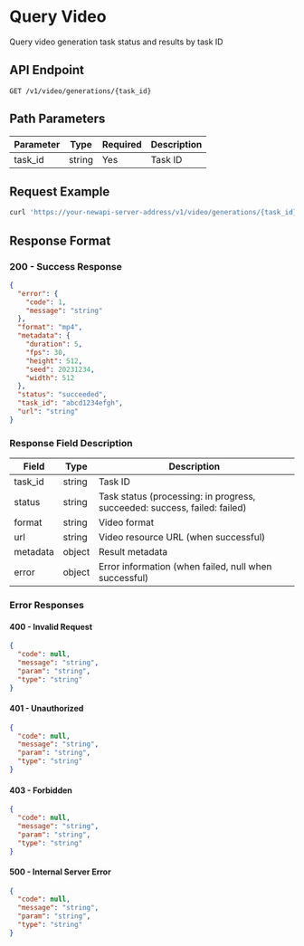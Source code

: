 # Query Video

Query video generation task status and results by task ID

## API Endpoint

```
GET /v1/video/generations/{task_id}
```

## Path Parameters

| Parameter | Type | Required | Description |
|-----------|------|----------|-------------|
| task_id | string | Yes | Task ID |

## Request Example

```bash
curl 'https://your-newapi-server-address/v1/video/generations/{task_id}'
```

## Response Format

### 200 - Success Response

```json
{
  "error": {
    "code": 1,
    "message": "string"
  },
  "format": "mp4",
  "metadata": {
    "duration": 5,
    "fps": 30,
    "height": 512,
    "seed": 20231234,
    "width": 512
  },
  "status": "succeeded",
  "task_id": "abcd1234efgh",
  "url": "string"
}
```

### Response Field Description

| Field | Type | Description |
|-------|------|-------------|
| task_id | string | Task ID |
| status | string | Task status (processing: in progress, succeeded: success, failed: failed) |
| format | string | Video format |
| url | string | Video resource URL (when successful) |
| metadata | object | Result metadata |
| error | object | Error information (when failed, null when successful) |

### Error Responses

#### 400 - Invalid Request
```json
{
  "code": null,
  "message": "string",
  "param": "string",
  "type": "string"
}
```

#### 401 - Unauthorized
```json
{
  "code": null,
  "message": "string",
  "param": "string",
  "type": "string"
}
```

#### 403 - Forbidden
```json
{
  "code": null,
  "message": "string",
  "param": "string",
  "type": "string"
}
```

#### 500 - Internal Server Error
```json
{
  "code": null,
  "message": "string",
  "param": "string",
  "type": "string"
}
```


